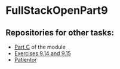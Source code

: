 # FullStackOpenPart9
 
## Repositories for other tasks:

- [Part C](https://github.com/erictelkkala/FullStackOpenPart9-Task-C) of the module
- [Exercises 9.14 and 9.15](https://github.com/erictelkkala/FullStackOpenPart9-FrontEnd)
- [Patientor](https://github.com/erictelkkala/patientor)
